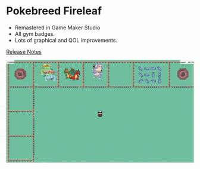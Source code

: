 # Pokebreed Fireleaf
- Remastered in Game Maker Studio
- All gym badges.
- Lots of graphical and QOL improvements.

[Release Notes](https://github.com/timeblade0/Pokebreed/blob/004_pokebreed_fireleaf/notes/release_notes/release_notes.txt)

![Screenshot](https://github.com/timeblade0/Pokebreed/blob/004_pokebreed_fireleaf/fireleaf.PNG)
